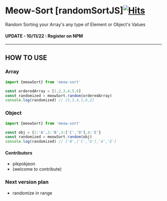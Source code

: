 # Meow-Sort [randomSortJS][![Hits](https://hits.seeyoufarm.com/api/count/incr/badge.svg?url=https%3A%2F%2Fgithub.com%2Fgjbae1212%2Fhit-counter&count_bg=%23900969&title_bg=%236C00E9&icon=medium.svg&icon_color=%23FFFFFF&title=hits&edge_flat=false)](https://hits.seeyoufarm.com)
Random Sorting your Array's any type of Element or Object's Values 
#### UPDATE - 10/11/22 : Register on NPM
---
## HOW TO USE
### Array
``` javascript
import {meowSort} from 'meow-sort'

const orderedArray = [1,2,3,4,5,6]
const randomized = meowSort.random(orderedArray)
console.log(randomized) // [5,3,4,1,6,2]
```
### Object
``` javascript
import {meowSort} from 'meow-sort'

const obj = {1:'A',2:'B',3:['C','D'],4:'E'}
const randomized = meowSort.random(obj)
console.log(randomized) // ['B',['C','D'],'A','E']
```
####  Contributors
- pikpokjeon
- (welcome to contribute)

### Next version plan
- randomize in range